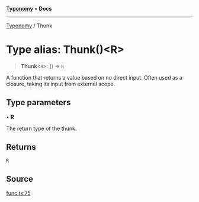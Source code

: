 [**Typonomy**](../README.md) • **Docs**

***

[Typonomy](../globals.md) / Thunk

# Type alias: Thunk()\<R\>

> **Thunk**\<`R`\>: () => `R`

A function that returns a value based on no direct input.
Often used as a closure, taking its input from external scope.

## Type parameters

• **R**

The return type of the thunk.

## Returns

`R`

## Source

[func.ts:75](https://github.com/softcraft-development/typonomy/blob/37d2aadc75ec0bb1bcd45938f3aae7730dc0182e/src/func.ts#L75)
